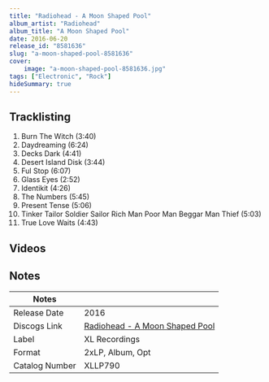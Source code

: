 ```yaml
---
title: "Radiohead - A Moon Shaped Pool"
album_artist: "Radiohead"
album_title: "A Moon Shaped Pool"
date: 2016-06-20
release_id: "8581636"
slug: "a-moon-shaped-pool-8581636"
cover:
    image: "a-moon-shaped-pool-8581636.jpg"
tags: ["Electronic", "Rock"]
hideSummary: true
---
```


## Tracklisting
1. Burn The Witch (3:40)
2. Daydreaming (6:24)
3. Decks Dark (4:41)
4. Desert Island Disk (3:44)
5. Ful Stop (6:07)
6. Glass Eyes (2:52)
7. Identikit (4:26)
8. The Numbers (5:45)
9. Present Tense (5:06)
10. Tinker Tailor Soldier Sailor Rich Man Poor Man Beggar Man Thief (5:03)
11. True Love Waits (4:43)

## Videos


## Notes

| Notes          |             |
| ---------------| ----------- |
| Release Date   | 2016 |
| Discogs Link   | [Radiohead - A Moon Shaped Pool](https://www.discogs.com/release/8581636) |
| Label          | XL Recordings |
| Format         | 2xLP, Album, Opt |
| Catalog Number | XLLP790 |

